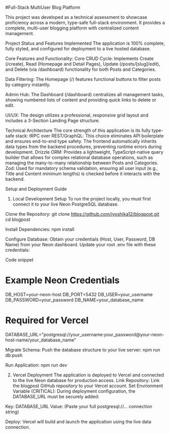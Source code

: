 #Full-Stack MultiUser Blog Platform

This project was developed as a technical assessment to showcase proficiency across a modern, type-safe full-stack environment. It provides a complete, multi-user blogging platform with centralized content management.

Project Status and Features Implemented
The application is 100% complete, fully styled, and configured for deployment to a live hosted database.

Core Features and Functionality:
Core CRUD Cycle: Implements Create (/create), Read (Homepage and Detail Pages), Update (/posts/[slug]/edit), and Delete (via /dashboard) functionality for both Posts and Categories.

Data Filtering: The Homepage (/) features functional buttons to filter posts by category instantly.

Admin Hub: The Dashboard (/dashboard) centralizes all management tasks, showing numbered lists of content and providing quick links to delete or edit.

UI/UX: The design utilizes a professional, responsive grid layout and includes a 3-Section Landing Page structure.

Technical Architecture
The core strength of this application is its fully type-safe stack:
tRPC over REST/GraphQL: This choice eliminates API boilerplate and ensures end-to-end type safety. The frontend automatically inherits data types from the backend procedures, preventing runtime errors during development.
Drizzle ORM: Provides a lightweight, TypeScript-native query builder that allows for complex relational database operations, such as managing the many-to-many relationship between Posts and Categories.
Zod: Used for mandatory schema validation, ensuring all user input (e.g., Title and Content minimum lengths) is checked before it interacts with the backend.

Setup and Deployment Guide
1. Local Development Setup
To run the project locally, you must first connect it to your live Neon PostgreSQL database.

Clone the Repository:
git clone https://github.com/jyoshika12/blogpost.git
cd blogpost

Install Dependencies:
npm install

Configure Database: 
Obtain your credentials (Host, User, Password, DB Name) from your Neon dashboard. Update your root .env file with these credentials:

Code snippet
# Example Neon Credentials
DB_HOST=your-neon-host
DB_PORT=5432
DB_USER=your_username
DB_PASSWORD=your_password
DB_NAME=your_database_name

# Required for Vercel
DATABASE_URL="postgresql://your_username:your_password@your-neon-host-name/your_database_name" 

Migrate Schema: 
Push the database structure to your live server:
npm run db:push

Run Application:
npm run dev

2. Vercel Deployment
The application is deployed to Vercel and connected to the live Neon database for production access.
Link Repository: Link the blogpost GitHub repository to your Vercel account.
Set Environment Variable (CRITICAL): During deployment configuration, the DATABASE_URL must be securely added:

Key: DATABASE_URL
Value: (Paste your full postgresql://... connection string)

Deploy: Vercel will build and launch the application using the live data connection.
